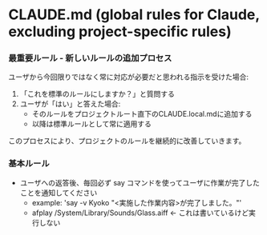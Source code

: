 # CLAUDE.md (global rules for Claude, excluding project-specific rules)

### 最重要ルール - 新しいルールの追加プロセス

ユーザから今回限りではなく常に対応が必要だと思われる指示を受けた場合:

1. 「これを標準のルールにしますか？」と質問する
2. ユーザが「はい」と答えた場合:
   - そのルールをプロジェクトルート直下のCLAUDE.local.mdに追加する
   - 以降は標準ルールとして常に適用する

このプロセスにより、プロジェクトのルールを継続的に改善していきます。

### 基本ルール
- ユーザへの返答後、毎回必ず say コマンドを使ってユーザに作業が完了したことを通知してください
   - example: 'say -v Kyoko "<実施した作業内容>が完了しました。"'
   - afplay /System/Library/Sounds/Glass.aiff <- これは書いているけど実行しない
